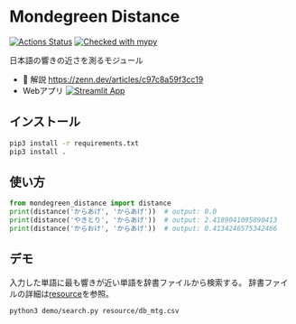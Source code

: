 # Mondegreen Distance
[![Actions Status](https://github.com/fura2/mondegreen-distance/actions/workflows/python-package.yml/badge.svg)](https://github.com/fura2/mondegreen-distance/actions)
[![Checked with mypy](http://www.mypy-lang.org/static/mypy_badge.svg)](https://mypy-lang.org/)

日本語の響きの近さを測るモジュール

- 📝 解説 https://zenn.dev/articles/c97c8a59f3cc19
- Webアプリ [![Streamlit App](https://static.streamlit.io/badges/streamlit_badge_black_white.svg)](https://mondegreen-search.streamlit.app)

## インストール
```bash
pip3 install -r requirements.txt
pip3 install .
```

## 使い方
```python
from mondegreen_distance import distance
print(distance('からあげ', 'からあげ'))  # output: 0.0
print(distance('やきとり', 'からあげ'))  # output: 2.4189041095890413
print(distance('からおけ', 'からあげ'))  # output: 0.4134246575342466
```

## デモ
入力した単語に最も響きが近い単語を辞書ファイルから検索する。
辞書ファイルの詳細は[resource](resource)を参照。
```bash
python3 demo/search.py resource/db_mtg.csv
```

